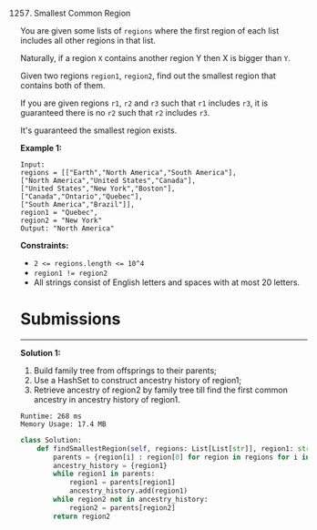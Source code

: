 1257. Smallest Common Region

You are given some lists of `regions` where the first region of each list includes all other regions in that list.

Naturally, if a region `X` contains another region Y then X is bigger than `Y`.

Given two regions `region1`, `region2`, find out the smallest region that contains both of them.

If you are given regions `r1`, `r2` and `r3` such that `r1` includes `r3`, it is guaranteed there is no `r2` such that `r2` includes `r3`.

It's guaranteed the smallest region exists.

 

**Example 1:**

```
Input:
regions = [["Earth","North America","South America"],
["North America","United States","Canada"],
["United States","New York","Boston"],
["Canada","Ontario","Quebec"],
["South America","Brazil"]],
region1 = "Quebec",
region2 = "New York"
Output: "North America"
```

**Constraints:**

* `2 <= regions.length <= 10^4`
* `region1 != region2`
* All strings consist of English letters and spaces with at most 20 letters.

# Submissions
---
**Solution 1:**

1. Build family tree from offsprings to their parents;
1. Use a HashSet to construct ancestry history of region1;
1. Retrieve ancestry of region2 by family tree till find the first common ancestry in ancestry history of region1.

```
Runtime: 268 ms
Memory Usage: 17.4 MB
```
```python
class Solution:
    def findSmallestRegion(self, regions: List[List[str]], region1: str, region2: str) -> str:
        parents = {region[i] : region[0] for region in regions for i in range(1, len(region))}
        ancestry_history = {region1}
        while region1 in parents:
            region1 = parents[region1]
            ancestry_history.add(region1)
        while region2 not in ancestry_history:
            region2 = parents[region2]
        return region2
```